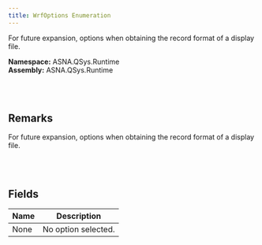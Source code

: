 ```yaml
---
title: WrfOptions Enumeration
---
```


For future expansion, options when obtaining the record format of a display file.

**Namespace:** ASNA.QSys.Runtime <br/>
**Assembly:** ASNA.QSys.Runtime

<br>
<br>

## Remarks

For future expansion, options when obtaining the record format of a display file.

[//]: # ($$TODO: Complete the Remarks section.)

<br>
<br>

## Fields

| Name | Description
| --- | --- 
| None | No option selected.

<br>
<br>

